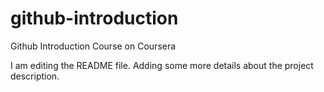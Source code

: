 # github-introduction
Github Introduction Course on Coursera

I am editing the README file. Adding some more details about the project description.
